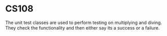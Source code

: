 # CS108
The unit test classes are used to perform testing on multiplying and diving.
They check the functionality and then either say its a success or a failure.
